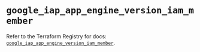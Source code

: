 # `google_iap_app_engine_version_iam_member`

Refer to the Terraform Registry for docs: [`google_iap_app_engine_version_iam_member`](https://registry.terraform.io/providers/hashicorp/google-beta/5.36.0/docs/resources/google_iap_app_engine_version_iam_member).
